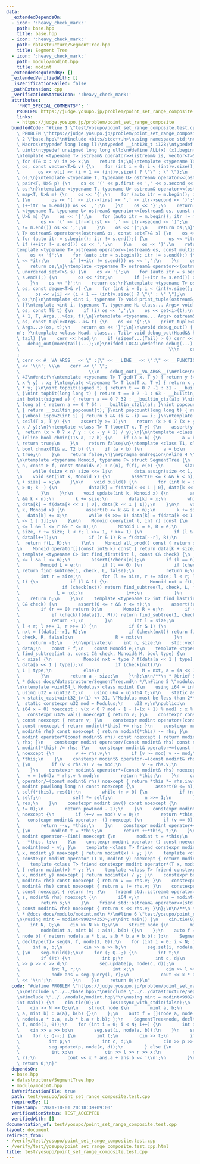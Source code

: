 ```yaml
---
data:
  _extendedDependsOn:
  - icon: ':heavy_check_mark:'
    path: base.hpp
    title: base.hpp
  - icon: ':heavy_check_mark:'
    path: datastructure/SegmentTree.hpp
    title: Segment Tree
  - icon: ':heavy_check_mark:'
    path: modulo/modint.hpp
    title: modint
  _extendedRequiredBy: []
  _extendedVerifiedWith: []
  _isVerificationFailed: false
  _pathExtension: cpp
  _verificationStatusIcon: ':heavy_check_mark:'
  attributes:
    '*NOT_SPECIAL_COMMENTS*': ''
    PROBLEM: https://judge.yosupo.jp/problem/point_set_range_composite
    links:
    - https://judge.yosupo.jp/problem/point_set_range_composite
  bundledCode: "#line 1 \"test/yosupo/point_set_range_composite.test.cpp\"\n#define\
    \ PROBLEM \"https://judge.yosupo.jp/problem/point_set_range_composite\"\n\n#line\
    \ 2 \"base.hpp\"\n#include <bits/stdc++.h>\nusing namespace std;\n#pragma region\
    \ Macros\ntypedef long long ll;\ntypedef __int128_t i128;\ntypedef unsigned int\
    \ uint;\ntypedef unsigned long long ull;\n#define ALL(x) (x).begin(), (x).end()\n\
    \ntemplate <typename T> istream& operator>>(istream& is, vector<T>& v) {\n   \
    \ for (T& x : v) is >> x;\n    return is;\n}\ntemplate <typename T> ostream& operator<<(ostream&\
    \ os, const vector<T>& v) {\n    for (int i = 0; i < (int)v.size(); i++) {\n \
    \       os << v[i] << (i + 1 == (int)v.size() ? \"\" : \" \");\n    }\n    return\
    \ os;\n}\ntemplate <typename T, typename U> ostream& operator<<(ostream& os, const\
    \ pair<T, U>& p) {\n    os << '(' << p.first << ',' << p.second << ')';\n    return\
    \ os;\n}\ntemplate <typename T, typename U> ostream& operator<<(ostream& os, const\
    \ map<T, U>& m) {\n    os << '{';\n    for (auto itr = m.begin(); itr != m.end();)\
    \ {\n        os << '(' << itr->first << ',' << itr->second << ')';\n        if\
    \ (++itr != m.end()) os << ',';\n    }\n    os << '}';\n    return os;\n}\ntemplate\
    \ <typename T, typename U> ostream& operator<<(ostream& os, const unordered_map<T,\
    \ U>& m) {\n    os << '{';\n    for (auto itr = m.begin(); itr != m.end();) {\n\
    \        os << '(' << itr->first << ',' << itr->second << ')';\n        if (++itr\
    \ != m.end()) os << ',';\n    }\n    os << '}';\n    return os;\n}\ntemplate <typename\
    \ T> ostream& operator<<(ostream& os, const set<T>& s) {\n    os << '{';\n   \
    \ for (auto itr = s.begin(); itr != s.end();) {\n        os << *itr;\n       \
    \ if (++itr != s.end()) os << ',';\n    }\n    os << '}';\n    return os;\n}\n\
    template <typename T> ostream& operator<<(ostream& os, const multiset<T>& s) {\n\
    \    os << '{';\n    for (auto itr = s.begin(); itr != s.end();) {\n        os\
    \ << *itr;\n        if (++itr != s.end()) os << ',';\n    }\n    os << '}';\n\
    \    return os;\n}\ntemplate <typename T> ostream& operator<<(ostream& os, const\
    \ unordered_set<T>& s) {\n    os << '{';\n    for (auto itr = s.begin(); itr !=\
    \ s.end();) {\n        os << *itr;\n        if (++itr != s.end()) os << ',';\n\
    \    }\n    os << '}';\n    return os;\n}\ntemplate <typename T> ostream& operator<<(ostream&\
    \ os, const deque<T>& v) {\n    for (int i = 0; i < (int)v.size(); i++) {\n  \
    \      os << v[i] << (i + 1 == (int)v.size() ? \"\" : \" \");\n    }\n    return\
    \ os;\n}\n\ntemplate <int i, typename T> void print_tuple(ostream&, const T&)\
    \ {}\ntemplate <int i, typename T, typename H, class... Args> void print_tuple(ostream&\
    \ os, const T& t) {\n    if (i) os << ',';\n    os << get<i>(t);\n    print_tuple<i\
    \ + 1, T, Args...>(os, t);\n}\ntemplate <typename... Args> ostream& operator<<(ostream&\
    \ os, const tuple<Args...>& t) {\n    os << '{';\n    print_tuple<0, tuple<Args...>,\
    \ Args...>(os, t);\n    return os << '}';\n}\n\nvoid debug_out() { cerr << '\\\
    n'; }\ntemplate <class Head, class... Tail> void debug_out(Head&& head, Tail&&...\
    \ tail) {\n    cerr << head;\n    if (sizeof...(Tail) > 0) cerr << \", \";\n \
    \   debug_out(move(tail)...);\n}\n#ifdef LOCAL\n#define debug(...)           \
    \                                                        \\\n    cerr << \" \"\
    ;                                                                     \\\n   \
    \ cerr << #__VA_ARGS__ << \" :[\" << __LINE__ << \":\" << __FUNCTION__ << \"]\"\
    \ << '\\n'; \\\n    cerr << \" \";                                           \
    \                          \\\n    debug_out(__VA_ARGS__)\n#else\n#define debug(...)\
    \ 42\n#endif\n\ntemplate <typename T> T gcd(T x, T y) { return y != 0 ? gcd(y,\
    \ x % y) : x; }\ntemplate <typename T> T lcm(T x, T y) { return x / gcd(x, y)\
    \ * y; }\n\nint topbit(signed t) { return t == 0 ? -1 : 31 - __builtin_clz(t);\
    \ }\nint topbit(long long t) { return t == 0 ? -1 : 63 - __builtin_clzll(t); }\n\
    int botbit(signed a) { return a == 0 ? 32 : __builtin_ctz(a); }\nint botbit(long\
    \ long a) { return a == 0 ? 64 : __builtin_ctzll(a); }\nint popcount(signed t)\
    \ { return __builtin_popcount(t); }\nint popcount(long long t) { return __builtin_popcountll(t);\
    \ }\nbool ispow2(int i) { return i && (i & -i) == i; }\n\ntemplate <class T> T\
    \ ceil(T x, T y) {\n    assert(y >= 1);\n    return (x > 0 ? (x + y - 1) / y :\
    \ x / y);\n}\ntemplate <class T> T floor(T x, T y) {\n    assert(y >= 1);\n  \
    \  return (x > 0 ? x / y : (x - y + 1) / y);\n}\n\ntemplate <class T1, class T2>\
    \ inline bool chmin(T1& a, T2 b) {\n    if (a > b) {\n        a = b;\n       \
    \ return true;\n    }\n    return false;\n}\ntemplate <class T1, class T2> inline\
    \ bool chmax(T1& a, T2 b) {\n    if (a < b) {\n        a = b;\n        return\
    \ true;\n    }\n    return false;\n}\n#pragma endregion\n#line 4 \"datastructure/SegmentTree.hpp\"\
    \n\ntemplate <typename Monoid, typename F> struct SegmentTree {\n    SegmentTree(int\
    \ n, const F f, const Monoid& e) : n(n), f(f), e(e) {\n        size = 1;\n   \
    \     while (size < n) size <<= 1;\n        data.assign(size << 1, e);\n    }\n\
    \n    void set(int k, Monoid x) {\n        assert(0 <= k && k < n);\n        data[k\
    \ + size] = x;\n    }\n\n    void build() {\n        for (int k = size - 1; k\
    \ > 0; k--) {\n            data[k] = f(data[k << 1 | 0], data[k << 1 | 1]);\n\
    \        }\n    }\n\n    void update(int k, Monoid x) {\n        assert(0 <= k\
    \ && k < n);\n        k += size;\n        data[k] = x;\n        while (k >>= 1)\
    \ data[k] = f(data[k << 1 | 0], data[k << 1 | 1]);\n    }\n\n    void add(int\
    \ k, Monoid x) {\n        assert(0 <= k && k < n);\n        k += size;\n     \
    \   data[k] += x;\n        while (k >>= 1) data[k] = f(data[k << 1 | 0], data[k\
    \ << 1 | 1]);\n    }\n\n    Monoid query(int l, int r) const {\n        assert(0\
    \ <= l && l <= r && r <= n);\n        Monoid L = e, R = e;\n        for (l +=\
    \ size, r += size; l < r; l >>= 1, r >>= 1) {\n            if (l & 1) L = f(L,\
    \ data[l++]);\n            if (r & 1) R = f(data[--r], R);\n        }\n      \
    \  return f(L, R);\n    }\n\n    Monoid all_prod() const { return data[1]; }\n\
    \n    Monoid operator[](const int& k) const { return data[k + size]; }\n\n   \
    \ template <typename C> int find_first(int l, const C& check) {\n        assert(0\
    \ <= l && l <= n);\n        assert(!check(e));\n        if (l == n) return n;\n\
    \        Monoid L = e;\n        if (l == 0) {\n            if (check(f(L, data[1])))\
    \ return find_subtree(1, check, L, false);\n            return n;\n        }\n\
    \        int r = size;\n        for (l += size, r += size; l < r; l >>= 1, r >>=\
    \ 1) {\n            if (l & 1) {\n                Monoid nxt = f(L, data[l]);\n\
    \                if (check(nxt)) return find_subtree(l, check, L, false);\n  \
    \              L = nxt;\n                l++;\n            }\n        }\n    \
    \    return n;\n    }\n\n    template <typename C> int find_last(int r, const\
    \ C& check) {\n        assert(0 <= r && r <= n);\n        assert(!check(e));\n\
    \        if (r == 0) return 0;\n        Monoid R = e;\n        if (r == n) {\n\
    \            if (check(f(data[1], R))) return find_subtree(1, check, R, true);\n\
    \            return -1;\n        }\n        int l = size;\n        for (r += size;\
    \ l < r; l >>= 1, r >>= 1) {\n            if (r & 1) {\n                Monoid\
    \ nxt = f(data[--r], R);\n                if (check(nxt)) return find_subtree(r,\
    \ check, R, false);\n                R = nxt;\n            }\n        }\n    \
    \    return -1;\n    }\n\nprivate:\n    int n, size;\n    std::vector<Monoid>\
    \ data;\n    const F f;\n    const Monoid e;\n\n    template <typename C> int\
    \ find_subtree(int a, const C& check, Monoid& M, bool type) {\n        while (a\
    \ < size) {\n            Monoid nxt = type ? f(data[a << 1 | type], M) : f(M,\
    \ data[a << 1 | type]);\n            if (check(nxt))\n                a = a <<\
    \ 1 | type;\n            else\n                M = nxt, a = (a << 1 | 1) - type;\n\
    \        }\n        return a - size;\n    }\n};\n\n/**\n * @brief Segment Tree\n\
    \ * @docs docs/datastructure/SegmentTree.md\n */\n#line 5 \"modulo/modint.hpp\"\
    \n\ntemplate <uint64_t Modulus> class modint {\n    using i64 = int64_t;\n   \
    \ using u32 = uint32_t;\n    using u64 = uint64_t;\n\n    static_assert(Modulus\
    \ < static_cast<uint32_t>(1) << 31, \"Modulus must be less than 2**31\");\n  \
    \  static constexpr u32 mod = Modulus;\n    u32 v;\n\npublic:\n    constexpr modint(const\
    \ i64 x = 0) noexcept : v(x < 0 ? mod - 1 - (-(x + 1) % mod) : x % mod) {}\n \
    \   constexpr u32& val() noexcept { return v; }\n    constexpr const u32& val()\
    \ const noexcept { return v; }\n    constexpr modint operator+(const modint& rhs)\
    \ const noexcept { return modint(*this) += rhs; }\n    constexpr modint operator-(const\
    \ modint& rhs) const noexcept { return modint(*this) -= rhs; }\n    constexpr\
    \ modint operator*(const modint& rhs) const noexcept { return modint(*this) *=\
    \ rhs; }\n    constexpr modint operator/(const modint& rhs) const noexcept { return\
    \ modint(*this) /= rhs; }\n    constexpr modint& operator+=(const modint& rhs)\
    \ noexcept {\n        v += rhs.v;\n        if (v >= mod) v -= mod;\n        return\
    \ *this;\n    }\n    constexpr modint& operator-=(const modint& rhs) noexcept\
    \ {\n        if (v < rhs.v) v += mod;\n        v -= rhs.v;\n        return *this;\n\
    \    }\n    constexpr modint& operator*=(const modint& rhs) noexcept {\n     \
    \   v = (u64)v * rhs.v % mod;\n        return *this;\n    }\n    constexpr modint&\
    \ operator/=(const modint& rhs) noexcept { return *this *= rhs.inv(); }\n    constexpr\
    \ modint pow(long long n) const noexcept {\n        assert(0 <= n);\n        modint\
    \ self(*this), res(1);\n        while (n > 0) {\n            if (n & 1) res *=\
    \ self;\n            self *= self;\n            n >>= 1;\n        }\n        return\
    \ res;\n    }\n    constexpr modint inv() const noexcept {\n        assert(*this\
    \ != 0);\n        return pow(mod - 2);\n    }\n    constexpr modint& operator++()\
    \ noexcept {\n        if (++v == mod) v = 0;\n        return *this;\n    }\n \
    \   constexpr modint& operator--() noexcept {\n        if (v == 0) v = mod;\n\
    \        return --v, *this;\n    }\n    constexpr modint operator++(int) noexcept\
    \ {\n        modint t = *this;\n        return ++*this, t;\n    }\n    constexpr\
    \ modint operator--(int) noexcept {\n        modint t = *this;\n        return\
    \ --*this, t;\n    }\n    constexpr modint operator-() const noexcept { return\
    \ modint(mod - v); }\n    template <class T> friend constexpr modint operator+(T\
    \ x, modint y) noexcept { return modint(x) + y; }\n    template <class T> friend\
    \ constexpr modint operator-(T x, modint y) noexcept { return modint(x) - y; }\n\
    \    template <class T> friend constexpr modint operator*(T x, modint y) noexcept\
    \ { return modint(x) * y; }\n    template <class T> friend constexpr modint operator/(T\
    \ x, modint y) noexcept { return modint(x) / y; }\n    constexpr bool operator==(const\
    \ modint& rhs) const noexcept { return v == rhs.v; }\n    constexpr bool operator!=(const\
    \ modint& rhs) const noexcept { return v != rhs.v; }\n    constexpr bool operator!()\
    \ const noexcept { return !v; }\n    friend std::istream& operator>>(std::istream&\
    \ s, modint& rhs) noexcept {\n        i64 v;\n        rhs = modint{(s >> v, v)};\n\
    \        return s;\n    }\n    friend std::ostream& operator<<(std::ostream& s,\
    \ const modint& rhs) noexcept { return s << rhs.v; }\n};\n\n/**\n * @brief modint\n\
    \ * @docs docs/modulo/modint.md\n */\n#line 6 \"test/yosupo/point_set_range_composite.test.cpp\"\
    \n\nusing mint = modint<998244353>;\n\nint main() {\n    cin.tie(0);\n    ios::sync_with_stdio(false);\n\
    \    int N, Q;\n    cin >> N >> Q;\n\n    struct node {\n        mint a, b;\n\
    \        node(mint a, mint b) : a(a), b(b) {}\n    };\n    auto f = [](node a,\
    \ node b) { return node(a.a * b.a, a.b * b.a + b.b); };\n    SegmentTree<node,\
    \ decltype(f)> seg(N, f, node(1, 0));\n    for (int i = 0; i < N; i++) {\n   \
    \     int a, b;\n        cin >> a >> b;\n        seg.set(i, node(a, b));\n   \
    \ }\n    seg.build();\n\n    for (; Q--;) {\n        int t;\n        cin >> t;\n\
    \        if (!t) {\n            int p;\n            int c, d;\n            cin\
    \ >> p >> c >> d;\n            seg.update(p, node(c, d));\n        } else {\n\
    \            int l, r;\n            int x;\n            cin >> l >> r >> x;\n\
    \            node ans = seg.query(l, r);\n            cout << x * ans.a + ans.b\
    \ << '\\n';\n        }\n    }\n    return 0;\n}\n"
  code: "#define PROBLEM \"https://judge.yosupo.jp/problem/point_set_range_composite\"\
    \n\n#include \"../../base.hpp\"\n#include \"../../datastructure/SegmentTree.hpp\"\
    \n#include \"../../modulo/modint.hpp\"\n\nusing mint = modint<998244353>;\n\n\
    int main() {\n    cin.tie(0);\n    ios::sync_with_stdio(false);\n    int N, Q;\n\
    \    cin >> N >> Q;\n\n    struct node {\n        mint a, b;\n        node(mint\
    \ a, mint b) : a(a), b(b) {}\n    };\n    auto f = [](node a, node b) { return\
    \ node(a.a * b.a, a.b * b.a + b.b); };\n    SegmentTree<node, decltype(f)> seg(N,\
    \ f, node(1, 0));\n    for (int i = 0; i < N; i++) {\n        int a, b;\n    \
    \    cin >> a >> b;\n        seg.set(i, node(a, b));\n    }\n    seg.build();\n\
    \n    for (; Q--;) {\n        int t;\n        cin >> t;\n        if (!t) {\n \
    \           int p;\n            int c, d;\n            cin >> p >> c >> d;\n \
    \           seg.update(p, node(c, d));\n        } else {\n            int l, r;\n\
    \            int x;\n            cin >> l >> r >> x;\n            node ans = seg.query(l,\
    \ r);\n            cout << x * ans.a + ans.b << '\\n';\n        }\n    }\n   \
    \ return 0;\n}"
  dependsOn:
  - base.hpp
  - datastructure/SegmentTree.hpp
  - modulo/modint.hpp
  isVerificationFile: true
  path: test/yosupo/point_set_range_composite.test.cpp
  requiredBy: []
  timestamp: '2021-10-01 20:18:39+09:00'
  verificationStatus: TEST_ACCEPTED
  verifiedWith: []
documentation_of: test/yosupo/point_set_range_composite.test.cpp
layout: document
redirect_from:
- /verify/test/yosupo/point_set_range_composite.test.cpp
- /verify/test/yosupo/point_set_range_composite.test.cpp.html
title: test/yosupo/point_set_range_composite.test.cpp
---
```

